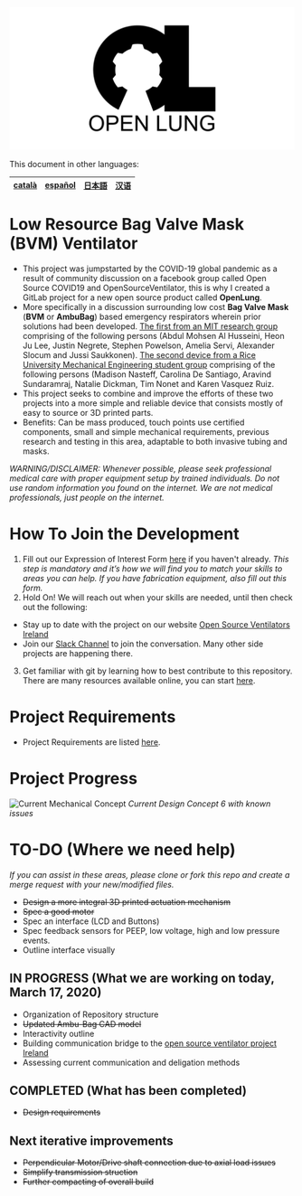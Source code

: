 ![Logo](images/OL_BANNER.png)

This document in other languages:

|[català](README-ca.md)|[español](README-es.md)|[日本語](README-ja.md)|[汉语](README-yh-Hant.md)|
|---|---|---|---|

# Low Resource Bag Valve Mask (BVM) Ventilator

- This project was jumpstarted by the COVID-19 global pandemic as a result of community discussion on a facebook group called Open Source COVID19 and OpenSourceVentilator, this is why I created a GitLab project for a new open source product called **OpenLung**.
- More specifically in a discussion surrounding low cost **Bag Valve Mask** (**BVM** or **AmbuBag**) based emergency respirators wherein prior solutions had been developed. [The first from an MIT research group](https://web.mit.edu/2.75/projects/DMD_2010_Al_Husseini.pdf) comprising of the following persons (Abdul Mohsen Al Husseini, Heon Ju Lee, Justin Negrete, Stephen Powelson, Amelia Servi, Alexander Slocum and Jussi Saukkonen). [The second device from a Rice University Mechanical Engineering student group](http://oedk.rice.edu/Sys/PublicProfile/47585242/1063096) comprising of the following persons (Madison Nasteff, Carolina De Santiago, Aravind Sundaramraj, Natalie Dickman, Tim Nonet and Karen Vasquez Ruiz.
- This project seeks to combine and improve the efforts of these two projects into a more simple and reliable device that consists mostly of easy to source or 3D printed parts.
- Benefits: Can be mass produced, touch points use certified components, small and simple mechanical requirements, previous research and testing in this area, adaptable to both invasive tubing and masks.

*WARNING/DISCLAIMER: Whenever possible, please seek professional medical care with proper equipment setup by trained individuals. Do not use random information you found on the internet. We are not medical professionals, just people on the internet.*

# How To Join the Development
1. Fill out our Expression of Interest Form [here](https://opensourceventilator.ie/register) if you haven't already.
*This step is mandatory and it’s how we will find you to match your skills to areas you can help. If you have fabrication equipment, also fill out this form.*
2. Hold On! We will reach out when your skills are needed, until then check out the following:
- Stay up to date with the project on our website [Open Source Ventilators Ireland](https://opensourceventilator.ie/)
- Join our [Slack Channel](https://join.slack.com/t/osventilator/shared_invite/zt-cst4dhk7-BFNMz_vyBPthjlBFYV1yWA) to join the conversation. Many other side projects are happening there.
3. Get familiar with git by learning how to best contribute to this repository. There are many resources available online, you can start [here](https://www.youtube.com/watch?v=enMumwvLAug).


# Project Requirements
- Project Requirements are listed [here](documentation/design-requirements.md).

# Project Progress

![Current Mechanical Concept](images/CONCEPT_6_MECH.png)
*Current Design Concept 6 with known issues*

# TO-DO (Where we need help)

*If you can assist in these areas, please clone or fork this repo and create a merge request with your new/modified files.*

- ~~Design a more integral 3D printed actuation mechanism~~
- ~~Spec a good motor~~
- Spec an interface (LCD and Buttons)
- Spec feedback sensors for PEEP, low voltage, high and low pressure events.
- Outline interface visually

## IN PROGRESS (What we are working on today, March 17, 2020)

- Organization of Repository structure
- ~~Updated Ambu-Bag CAD model~~
- Interactivity outline
- Building communication bridge to the [open source ventilator project Ireland](https://opensourceventilator.ie/)
- Assessing current communication and deligation methods

## COMPLETED (What has been completed)

- ~~Design requirements~~

## Next iterative improvements

- ~~Perpendicular Motor/Drive shaft connection due to axial load issues~~
- ~~Simplify transmission struction~~
- ~~Further compacting of overall build~~


